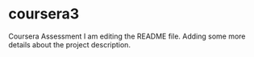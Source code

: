 # coursera3
Coursera Assessment
I am editing the README file. Adding some more details about the project description.
